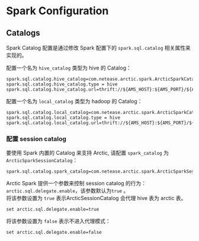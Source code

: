 # Spark Configuration

## Catalogs
Spark Catalog 配置是通过修改 Spark 配置下的 `spark.sql.catalog` 相关属性来实现的。

配置一个名为 `hive_catalog` 类型为 hive 的 Catalog：
```
spark.sql.catalog.hive_catalog=com.netease.arctic.spark.ArcticSparkCatalog
spark.sql.catalog.hive_catalog.type = hive
spark.sql.catalog.hive_catalog.url=thrift://${AMS_HOST}:${AMS_PORT}/${AMS_CATALOG_NAME}
```

配置一个名为 `local_catalog` 类型为 hadoop 的 Catalog：
```
spark.sql.catalog.local_catalog=com.netease.arctic.spark.ArcticSparkCatalog
spark.sql.catalog.local_catalog.type = hive
spark.sql.catalog.local_catalog.url=thrift://${AMS_HOST}:${AMS_PORT}/${AMS_CATALOG_NAME}
```

### 配置 session catalog
要使用 Spark 内置的 Catalog 来支持 Arctic, 请配置 `spark_catalog` 为 `ArcticSparkSessionCatalog`：
```
spark.sql.catalog.spark_catalog=com.netease.arctic.spark.ArcticSparkSessionCatalog
```

Arctic Spark 提供一个参数来控制 session catalog 的行为：`arctic.sql.delegate.enable`，该参数默认为`true` 。  
将该参数设置为 `true` 表示ArcticSessionCatalog 会代理 hive 表为 arctic 表。
```
set arctic.sql.delegate.enable=true
```
将该参数设置为 `false` 表示不进入代理模式：
```
set arctic.sql.delegate.enable=false
```